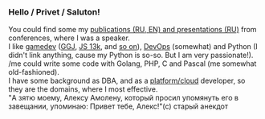 ### Hello / Privet / Saluton!
  
You could find some my [publications (RU, EN) and presentations (RU)](https://github.com/Areso/presentations-publications)  from conferences, where I was a speaker.  
I like [gamedev](https://github.com/Areso/1255-burgomaster) ([GGJ](https://github.com/Areso/mmorpg-ggj2020), [JS 13k](https://github.com/Areso/js-kiseijuu), and [so on](https://github.com/Areso/Tasogare-doki)), [DevOps](https://github.com/Areso/Webinar-ansible) (somewhat) and Python (I didn't link anything, cause my Python is so-so. But I am very passionate!).  
/me could write some code with Golang, PHP, C and Pascal (me somewhat old-fashioned).  
I have some background as DBA, and as a [platform/cloud](https://github.com/Areso/Webinar-ansible) developer, so they are the domains, where I most effective.  
"А зятю моему, Алексу Амолену, который просил упомянуть его в завещании, упоминаю: Привет тебе, Алекс!"(с) старый анекдот
